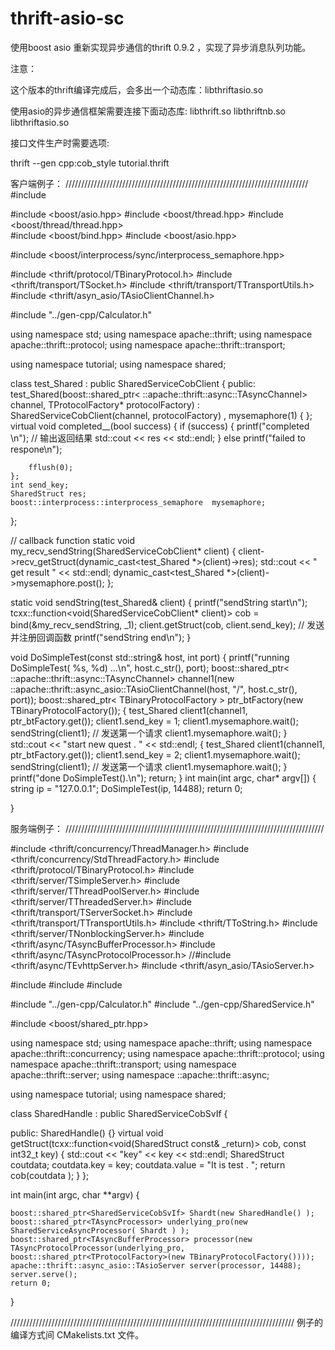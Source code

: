 thrift-asio-sc
==============

使用boost asio 重新实现异步通信的thrift 0.9.2  ，实现了异步消息队列功能。 

注意：

这个版本的thrift编译完成后，会多出一个动态库：libthriftasio.so  

使用asio的异步通信框架需要连接下面动态库:
		libthrift.so libthriftnb.so libthriftasio.so

接口文件生产时需要选项:

thrift --gen cpp:cob_style 	tutorial.thrift


客户端例子：
/////////////////////////////////////////////////////////////////////////////
#include <iostream>

#include <boost/asio.hpp>
#include <boost/thread.hpp>
#include <boost/thread/thread.hpp>  
#include <boost/bind.hpp>
#include <boost/asio.hpp>

#include <boost/interprocess/sync/interprocess_semaphore.hpp>

#include <thrift/protocol/TBinaryProtocol.h>
#include <thrift/transport/TSocket.h>
#include <thrift/transport/TTransportUtils.h>
#include <thrift/asyn_asio/TAsioClientChannel.h>

#include "../gen-cpp/Calculator.h"


using namespace std;
using namespace apache::thrift;
using namespace apache::thrift::protocol;
using namespace apache::thrift::transport;

using namespace tutorial;
using namespace shared;




class test_Shared : public SharedServiceCobClient
{
public:
	test_Shared(boost::shared_ptr< ::apache::thrift::async::TAsyncChannel> channel, TProtocolFactory* protocolFactory)
		: SharedServiceCobClient(channel, protocolFactory)
		, mysemaphore(1)
	{ };
	virtual void completed__(bool success)
	{
		if (success)
		{
			printf("completed \n");   // 输出返回结果
			std::cout << res << std::endl;
		}
		else
			printf("failed to respone\n");
		
		fflush(0);
	};
	int send_key;
	SharedStruct res;
	boost::interprocess::interprocess_semaphore  mysemaphore;
};

// callback function
static void my_recv_sendString(SharedServiceCobClient* client)
{
	client->recv_getStruct(dynamic_cast<test_Shared *>(client)->res);
	std::cout << " get result  " << std::endl;
	dynamic_cast<test_Shared *>(client)->mysemaphore.post();
};

static void sendString(test_Shared& client)
{
	printf("sendString start\n");
	tcxx::function<void(SharedServiceCobClient* client)> cob = bind(&my_recv_sendString, _1);
	client.getStruct(cob, client.send_key); // 发送并注册回调函数
	printf("sendString end\n");
}



void DoSimpleTest(const std::string& host, int port)
{
	printf("running DoSimpleTest( %s, %d) ...\n", host.c_str(), port);
	boost::shared_ptr< ::apache::thrift::async::TAsyncChannel>  channel1(new ::apache::thrift::async_asio::TAsioClientChannel(host, "/", host.c_str(), port));
	boost::shared_ptr< TBinaryProtocolFactory > ptr_btFactory(new TBinaryProtocolFactory());
	{
		test_Shared client1(channel1, ptr_btFactory.get());
		client1.send_key = 1;
		client1.mysemaphore.wait();
		sendString(client1);   // 发送第一个请求
		client1.mysemaphore.wait();
	}
	std::cout << "start new  quest . " << std::endl;
	{
		test_Shared client1(channel1, ptr_btFactory.get());
		client1.send_key = 2;
		client1.mysemaphore.wait();
		sendString(client1);   // 发送第一个请求
		client1.mysemaphore.wait();
	}
	printf("done DoSimpleTest().\n");
	return;
}
int main(int argc, char* argv[])
{
	string ip = "127.0.0.1";
	DoSimpleTest(ip, 14488);
	return 0;

}

服务端例子：
//////////////////////////////////////////////////////////////////////////////////

#include <thrift/concurrency/ThreadManager.h>
#include <thrift/concurrency/StdThreadFactory.h>
#include <thrift/protocol/TBinaryProtocol.h>
#include <thrift/server/TSimpleServer.h>
#include <thrift/server/TThreadPoolServer.h>
#include <thrift/server/TThreadedServer.h>
#include <thrift/transport/TServerSocket.h>
#include <thrift/transport/TTransportUtils.h>
#include <thrift/TToString.h>
#include <thrift/server/TNonblockingServer.h>
#include <thrift/async/TAsyncBufferProcessor.h>
#include <thrift/async/TAsyncProtocolProcessor.h>
//#include <thrift/async/TEvhttpServer.h>
#include <thrift/asyn_asio/TAsioServer.h>

#include <iostream>
#include <stdexcept>
#include <sstream>


#include "../gen-cpp/Calculator.h"
#include "../gen-cpp/SharedService.h"

#include <boost/shared_ptr.hpp>

using namespace std;
using namespace apache::thrift;
using namespace apache::thrift::concurrency;
using namespace apache::thrift::protocol;
using namespace apache::thrift::transport;
using namespace apache::thrift::server;
using namespace ::apache::thrift::async;

using namespace tutorial;
using namespace shared;



class SharedHandle : public SharedServiceCobSvIf
{

public:
	SharedHandle()	{}
	virtual void getStruct(tcxx::function<void(SharedStruct const& _return)> cob, const int32_t key)
	{
		std::cout << "key" << key  << std::endl; 
		SharedStruct coutdata; 
		coutdata.key = key; 
		coutdata.value = "It is test . "; 
		return cob(coutdata );
	}
};


int main(int argc, char **argv) {

	boost::shared_ptr<SharedServiceCobSvIf> Shardt(new SharedHandle() );
	boost::shared_ptr<TAsyncProcessor> underlying_pro(new SharedServiceAsyncProcessor( Shardt ) );
	boost::shared_ptr<TAsyncBufferProcessor> processor(new TAsyncProtocolProcessor(underlying_pro, boost::shared_ptr<TProtocolFactory>(new TBinaryProtocolFactory())));
	apache::thrift::async_asio::TAsioServer server(processor, 14488);
	server.serve();
	return 0;
}

//////////////////////////////////////////////////////////////////////////////////////////
例子的编译方式间 CMakelists.txt 文件。 



